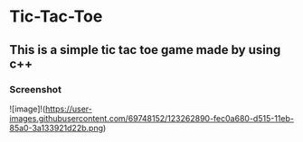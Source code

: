 # Tic-Tac-Toe
This is a simple tic tac toe game made by using c++
---
### Screenshot
![image]!(https://user-images.githubusercontent.com/69748152/123262890-fec0a680-d515-11eb-85a0-3a133921d22b.png)
